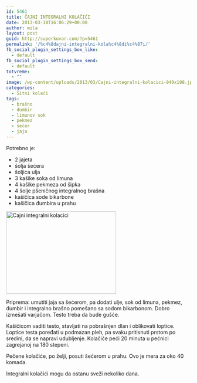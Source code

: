 ```yaml
---
id: 5461
title: ČAJNI INTEGRALNI KOLAČIĆI
date: 2013-03-18T16:06:29+00:00
author: mila
layout: post
guid: http://superkuvar.com/?p=5461
permalink: '/%c4%8dajni-integralni-kola%c4%8di%c4%87i/'
fb_social_plugin_settings_box_like:
  - default
fb_social_plugin_settings_box_send:
  - default
totvreme:
  - ""
image: /wp-content/uploads/2013/03/Cajni-integralni-kolacici-940x198.jpg
categories:
  - Sitni kolači
tags:
  - brašno
  - đumbir
  - limunov sok
  - pekmez
  - šećer
  - jaja
---
```

Potrebno je:

  * 2 jajeta
  * šolja šećera
  * šoljica ulja
  * 3 kašike soka od limuna
  * 4 kašike pekmeza od šipka
  * 4 šolje pšeničnog integralnog brašna
  * kašičica sode bikarbone
  * kašičica đumbira u prahu

<img class="alignnone size-medium wp-image-5462" src="//superkuvar.com/wp-content/uploads/2013/03/Cajni-integralni-kolacici-300x225.jpg" alt="Cajni integralni kolacici" width="300" height="225" /> 

Priprema: umutiti jaja sa šećerom, pa dodati ulje, sok od limuna, pekmez, đumbir i integralno brašno pomešano sa sodom bikarbonom. Dobro izmešati varjačom. Testo treba da bude gušće.

Kašičicom vaditi testo, stavljati na pobrašnjen dlan i oblikovati loptice. Loptice testa poređati u podmazan pleh, pa svaku pritisnuti prstom po sredini, da se napravi udubljenje. Kolačiće peći 20 minuta u pećnici zagrejanoj na 180 stepeni.

Pečene kolačiće, po želji, posuti šećerom u prahu. Ovo je mera za oko 40 komada.

Integralni kolačići mogu da ostanu sveži nekoliko dana.